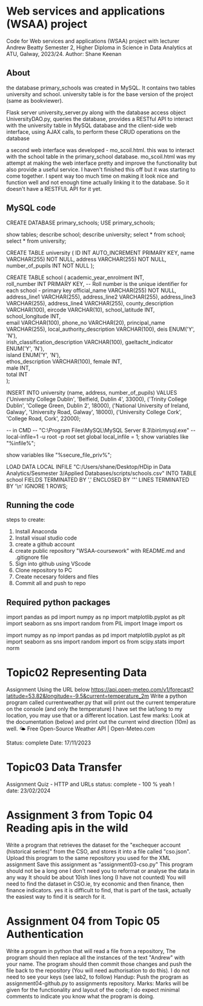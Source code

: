 
# Web services and applications (WSAA) project 
Code for Web services and applications (WSAA) project with lecturer Andrew Beatty 
Semester 2, Higher Diploma in Science in Data Analytics at ATU, Galway, 2023/24. 
Author: Shane Keenan 


## About 
 

the database primary_schools was created in MySQL. It contains two tables university and school. 
university table is for the base version of the project (same as bookviewer).

  Flask server university_server.py along with the database access object UniversityDAO.py, queries the database, provides a RESTful API to interact with the university table in MySQL database
  and the client-side web interface, using AJAX calls, to perform these CRUD operations on the database  

a second web interface was developed - mo_scoil.html. this was to interact with the school table in the primary_school database. 
mo_scoil.html was my attempt at making the web interface pretty and improve the functionality but also provide a useful service. I haven't finished this off but it was starting to come together. 
I spent way too much time on making it look nice and function well and not enough time actually linking it to the database. So it doesn't have a RESTFUL API for it yet. 



## MySQL code 



CREATE DATABASE primary_schools;
USE primary_schools;


show tables; 
describe school;
describe university;
select * from school; 
select * from university; 

CREATE TABLE university (
    ID INT AUTO_INCREMENT PRIMARY KEY,
    name VARCHAR(255) NOT NULL,
    address VARCHAR(255) NOT NULL,
    number_of_pupils INT NOT NULL
);



CREATE TABLE school (
    academic_year_enrolment INT,  
    roll_number INT PRIMARY KEY,  -- Roll number is the unique identifier for each school - primary key
    official_name VARCHAR(255) NOT NULL,
    address_line1 VARCHAR(255),
    address_line2 VARCHAR(255),
    address_line3 VARCHAR(255),
    address_line4 VARCHAR(255),
    county_description VARCHAR(100),
    eircode VARCHAR(10),
    school_latitude INT,  
    school_longitude INT,  
    email VARCHAR(100),
    phone_no VARCHAR(20),
    principal_name VARCHAR(255),
    local_authority_description VARCHAR(100),
    deis ENUM('Y', 'N'),  
    irish_classification_description VARCHAR(100),
    gaeltacht_indicator ENUM('Y', 'N'),  
    island ENUM('Y', 'N'),  
    ethos_description VARCHAR(100),
    female INT,  
    male INT,  
    total INT  
);


INSERT INTO university (name, address, number_of_pupils) VALUES 
('University College Dublin', 'Belfield, Dublin 4', 33000),
('Trinity College Dublin', 'College Green, Dublin 2', 18000),
('National University of Ireland, Galway', 'University Road, Galway', 18000),
('University College Cork', 'College Road, Cork', 22000);

-- in CMD 
-- "C:\Program Files\MySQL\MySQL Server 8.3\bin\mysql.exe" --local-infile=1 -u root -p root
set global local_infile = 1;
show variables like "%infile%";


show variables like "%secure_file_priv%";

LOAD DATA LOCAL INFILE "C:/Users/shane/Desktop/HDip in Data Analytics/Sesmester 3/Applied Databases/scripts/schools.csv"
INTO TABLE school
FIELDS TERMINATED BY ','
ENCLOSED BY '"'
LINES TERMINATED BY '\n'
IGNORE 1 ROWS;





## Running the code 

steps to create:  

1. Install Anaconda 
2. Install visual studio code 
3. create a github account 
4. create public repository "WSAA-coursework" with README.md and .gitignore file
5. Sign into github using VScode 
6. Clone repository to PC 
7. Create necesary folders and files
8. Commit all and push to repo 

## Required python packages

import pandas as pd
import numpy as np
import matplotlib.pyplot as plt
import seaborn as sns
import random 
from PIL import Image
import os

import numpy as np 
import pandas as pd 
import matplotlib.pyplot as plt 
import seaborn as sns 
import random 
import os
from scipy.stats import norm





















# Topic02 Representing Data

Assignment
Using the URL below
https://api.open-meteo.com/v1/forecast?latitude=53.82&longitude=-9.5&current=temperature_2m
Write a python program called currentweather.py that will print out the current temperature on the console (and only the temperature)
I have set the lat/long to my location, you may use that or a different location.
Last few marks:
Look at the documentation (below) and print out the current wind direction (10m) as well.
🌤️ Free Open-Source Weather API | Open-Meteo.com

Status: complete 
Date: 17/11/2023


# Topic03 Data Transfer

Assignment 
Quiz - HTTP and URLs 
status: complete - 100 % yeah !  
date: 23/02/2024


# Assignment 3 from Topic 04 Reading apis in the wild

Write a program that retrieves the dataset for the "exchequer account (historical series)" from the CSO, and stores it into a file called "cso.json".
Upload this program to the same repository you used for the XML assignment
Save this assignment as "assignment03-cso.py"
This program should not be a long one
I don't need you to reformat or analyse the data in any way
It should be about 10ish lines long (I have not counted)
You will need to find the dataset in CSO.ie, try economic and then finance, then finance indicators. yes it is difficult to find, that is part of the task, actually the easiest way to find it is search for it.



# Assignment 04 from Topic 05 Authentication

Write a program in python that will read a file from a repository, 
The program should then replace all the instances of the text "Andrew" with your name. 
The program should then commit those changes and push the file back to the repository (You will need authorisation to do this).
I do not need to see your keys (see lab2, to follow)
Handup: Push the program as assignment04-github.py to assignments repository.
Marks: Marks will be given for the functionality and layout of the code; I do expect minimal comments to indicate you know what the program is doing.



